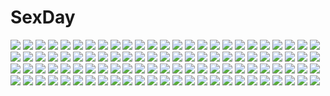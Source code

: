 # SexDay
![](https://konachan.com/image/31904394c4e2d992033790d6385f4549/Konachan.com%20-%20176853%20aogiri_%28al-qalam%29%20black_eyes%20black_hair%20dress%20original%20pantyhose%20ponytail%20tree.jpg)
![](https://konachan.com/jpeg/2f041816445932bc0c49d50cb86f5a19/Konachan.com%20-%20243262%20bikini%20blue_eyes%20blue_hair%20bow%20breasts%20cleavage%20long_hair%20navel%20original%20rugo%20swimsuit%20twintails%20water.jpg)
![](https://konachan.com/image/8a97c1e691d4379cc53e163de8840af6/Konachan.com%20-%2096263%20kagamine_len%20kagamine_rin%20male%20valentine%20vocaloid.jpg)
![](https://konachan.com/jpeg/65018494398482facf574d2615c5ab55/Konachan.com%20-%20195757%20ass%20bloomers%20cameltoe%20erect_nipples%20gym_uniform%20long_hair%20no_bra%20panties%20red_hair%20scan%20see_through%20shida_kazuhiro%20towel%20twintails%20underwear%20wet.jpg)
![](https://konachan.com/image/c3c7f15367a242431ef2e5d1746da58a/Konachan.com%20-%20209284%20animal%20armor%20book%20boots%20cat%20chain%20cross%20demon%20dress%20fish%20glasses%20hat%20headdress%20horns%20lost_elle%20original%20signed%20stairs%20sword%20weapon%20witch%20witch_hat.jpg)
![](https://konachan.com/image/82f1b4fcbf231f952493f65c6eb69b0a/Konachan.com%20-%20156542%20animal%20bird%20black_hair%20feathers%20gun%20kougami_shinya%20madyy%20male%20orange_eyes%20psycho-pass%20short_hair%20suit%20tagme%20tie%20tsunemori_akane%20weapon.jpg)
![](https://konachan.com/image/01453a5e0d72c8f2912199a7683a7b5f/Konachan.com%20-%20181443%201ji45fun%20anthropomorphism%20black_hair%20elbow_gloves%20gloves%20headdress%20kantai_collection%20long_hair%20nagato_%28kancolle%29%20night%20stars%20thighhighs%20torn_clothes.jpg)
![](https://konachan.com/image/bf83389f3781f3cec03e593f1b6cee10/Konachan.com%20-%20105178%20tagme.jpg)
![](https://konachan.com/image/083dbbecc41459f64230a9ee4134345e/Konachan.com%20-%20126989%20book%20flowers%20gungun%20moon%20night%20original%20petals%20white_hair.jpg)
![](https://konachan.com/image/eb5039cb3cc37ad611654838ad1cfc13/Konachan.com%20-%2059732%20black_hair%20butterfly%20close%20ga-rei_zero%20isayama_yomi%20moon%20signed.jpg)
![](https://konachan.com/jpeg/b064bbb4500d91d94641ba753e55d720/Konachan.com%20-%20219994%20astronauts%20breasts%20game_cg%20kokusan_moyashi%20nipples%20nude%20pussy_juice%20rozea%20sex%20shannon_fiszer%20tou_no_shita_no_exercitus.jpg)
![](https://konachan.com/image/e820615cdbbb8c5eef3105628b6f6f23/Konachan.com%20-%20119413%20corpse_party%20jpeg_artifacts%20shinohara_seiko.jpg)
![](https://konachan.com/image/90fcbd9977bfdee27490a17fdb0a30a1/Konachan.com%20-%2089836%20asf%20breasts%20no_bra%20open_shirt%20panties%20panty_pull%20school_uniform%20tagme%20thighhighs%20underwear.jpg)
![](https://konachan.com/jpeg/a9bfef4cbee0d04723a8903a9d9d7650/Konachan.com%20-%2073666%20aliasing%20aqua_eyes%20aqua_hair%20blue_eyes%20blue_hair%20hatsune_miku%20kaito%20male%20megurine_luka%20pink_hair%20polychromatic%20twintails%20vocaloid.jpg)
![](https://konachan.com/jpeg/56099803c1690fcce734f3d6633c2131/Konachan.com%20-%20280449%20ass%20cameltoe%20close%20cropped%20fate_grand_order%20fate_%28series%29%20foxgirl%20panties%20sikijou77o%20skirt%20tail%20tamamo_no_mae_%28fate%29%20underwear%20upskirt%20waifu2x.jpg)
![](https://konachan.com/image/b5ca93842e2e123f6bf70a51271bd687/Konachan.com%20-%2048574%20dendrobium%20nishieda.jpg)
![](https://konachan.com/image/fa8398648a630ceb156dee19127cedb6/Konachan.com%20-%2028308%20alice_parade%20anus%20ass%20blush%20breasts%20bunnygirl%20censored%20fingering%20game_cg%20masturbation%20nipples%20pink_hair%20purple_eyes%20pussy%20thighhighs%20unisonshift.jpg)
![](https://konachan.com/jpeg/8db3f9d91211e79d46873c410f7c9099/Konachan.com%20-%20238141%20black_eyes%20black_hair%20cropped%20japanese_clothes%20kagematsuri%20original%20short_hair%20sky%20stars%20umbrella.jpg)
![](https://konachan.com/image/a04ff4bbf6a7f474ab12153b6c6209fc/Konachan.com%20-%2011941%20final_fantasy%20final_fantasy_tactics_a2%20viera.jpg)
![](https://konachan.com/image/f5cb0a7a075e63e7c45adc8b12bb2510/Konachan.com%20-%2086981%20all_male%20bleach%20kurosaki_ichigo%20male.jpg)
![](https://konachan.com/image/fb35a57188ae668c5e1f04b3776a5148/Konachan.com%20-%20135965%20black_hair%20boku_wa_tomodachi_ga_sukunai%20breasts%20cum%20mikazuki_yozora%20nipples%20open_shirt%20short_hair.jpg)
![](https://konachan.com/jpeg/214cc5fff5c4b987e283fc4f7a8b8da2/Konachan.com%20-%20248898%20gray_eyes%20gray_hair%20long_hair%20nagishiro_mito%20original.jpg)
![](https://konachan.com/image/159cfbc7d855ac7828982a9bb77329ae/Konachan.com%20-%20100200%20blue_eyes%20brown_hair%20dress%20lolita_fashion%20long_hair%20tinkle%20twintails.jpg)
![](https://konachan.com/image/b61760d86d24d98f144a531d56d8b42e/Konachan.com%20-%20271862%202girls%20barefoot%20brown_hair%20fireworks%20long_hair%20night%20original%20reflection%20rooftop%20scenic%20sennotane%20sky%20stairs.jpg)
![](https://konachan.com/image/17a33ba767de0e15b7cc0cf4335342ea/Konachan.com%20-%20154934%20black_hair%20black_rock_shooter%20boots%20chain%20horns%20irino_saya%20long_hair%20red_eyes%20sword%20weapon%20yazuo.jpg)
![](https://konachan.com/image/d487362636e2f33a713c4e8996a97166/Konachan.com%20-%2026628%20nanao_naru%20tagme.jpg)
![](https://konachan.com/jpeg/b11bde32c6a666a7327a15f0c056ad33/Konachan.com%20-%20242237%20aqua_eyes%20blonde_hair%20boots%20braids%20breasts%20brown_eyes%20brown_hair%20cleavage%20granblue_fantasy%20long_hair%20navel%20ribbons%20shiyun%20skirt.jpg)
![](https://konachan.com/jpeg/10a4f054dff98548aa687be9b53f3437/Konachan.com%20-%2077678%20game_cg%20green_eyes%20iro_ni_ide_ni_keri_waga_koi_wa%20narumi_yuu%20suzueda_komachi%20windmill_%28company%29.jpg)
![](https://konachan.com/jpeg/49f4c44b3120511cc2df9a189194f671/Konachan.com%20-%20121356%20black_hair%20game_cg%20hananomiya_ako%20long_hair%20navel%20nishimata_aoi%20sekai_seifuku_kanojo%20tears%20torn_clothes%20world_wide_love.jpg)
![](https://konachan.com/image/eb1c3db57b6b3dc71e190f1af343a435/Konachan.com%20-%20180344%20blue_eyes%20blue_hair%20breasts%20cleavage%20drag-on_dragoon%20flowers%20necklace%20ram_%28ramlabo%29%20scarf%20short_hair%20two_%28drag-on_dragoon%29%20white.jpg)
![](https://konachan.com/image/a2e18a0845c3b0fb968c09a0600b83d6/Konachan.com%20-%20219529%207th_dragon_2020%20aqua_eyes%20aqua_hair%20clouds%20dress%20hakusai%20hatsune_miku%20long_hair%20ribbons%20sky%20thighhighs%20twintails%20vocaloid%20wristwear%20zettai_ryouiki.jpg)
![](https://konachan.com/image/ef5209c2e01ce859f1997292ba049964/Konachan.com%20-%20279775%202girls%20black_hair%20breasts%20brown_eyes%20gloves%20gray_hair%20long_hair%20nipples%20panties%20panty_pull%20see_through%20shoujo_ai%20thighhighs%20tie%20twintails%20underwear.jpg)
![](https://konachan.com/jpeg/d68694caec27c34cd0836961cdd547ff/Konachan.com%20-%20174329%20blonde_hair%20blue_eyes%20breasts%20cleavage%20crown%20elbow_gloves%20gloves%20iso1206%20navel%20no_bra%20seeu%20skirt%20thighhighs%20vocaloid.jpg)
![](https://konachan.com/jpeg/23d73fb445124d512c624e137afa91d9/Konachan.com%20-%2083201%20black_rock_shooter%20blue_eyes%20blue_hair%20boots%20chain%20cross%20kuroi_mato%20ponytail%20scar%20shorts%20sword%20weapon.jpg)
![](https://konachan.com/jpeg/caad15a14528bdf8ffff2587915ad3ba/Konachan.com%20-%20239534%20aqua_eyes%20aqua_hair%20blush%20braids%20breasts%20dahl_lange%20dress%20gloves%20green_eyes%20hat%20loli%20long_hair%20original%20petals%20pink_hair%20short_hair%20shorts%20wink.jpg)
![](https://konachan.com/jpeg/0f4ffd0b65490f6e63917baa92ae1e2d/Konachan.com%20-%20278048%203d%20barefoot%20black_hair%20cameltoe%20gradient%20ijiranaide_nagatoro-san%20leslyzerosix%20loli%20nagatoro%20school_swimsuit%20swimsuit.jpg)
![](https://konachan.com/image/7aef9bb3e823c623f7fb7bd27cfd1962/Konachan.com%20-%20262351%20boots%20brown_hair%20clouds%20demizu_posuka%20dragon%20hoodie%20long_hair%20original%20sky%20watermark.jpg)
![](https://konachan.com/image/ff2101f06571c8f18baae4cc211d1dee/Konachan.com%20-%20101437%20animal_ears%20ass%20blue_eyes%20little_busters%21%20mizunoe_kotaru%20noumi_kudryavka%20panties%20striped_panties%20tail%20topless%20underwear.jpg)
![](https://konachan.com/jpeg/a5ae9aea71c171399c74f89000d12b75/Konachan.com%20-%20190822%20akame_ga_kill%21%20blue_eyes%20blue_hair%20esdeath%20hat%20joseph_lee%20long_hair%20sword%20thighhighs%20uniform%20weapon.jpg)
![](https://konachan.com/jpeg/766e3a5b83ee9358e1e34f79431cb3b1/Konachan.com%20-%20253145%20alcot%20ass%20blush%20breasts%20brown_hair%20coffee_cat%20couch%20game_cg%20long_hair%20panties%20pantyhose%20skirt%20sleeping%20takahashi_mia%20twintails%20underwear.jpg)
![](https://konachan.com/jpeg/b62ca9e88224c488ccf312fc22298046/Konachan.com%20-%20272404%20blush%20braids%20fang%20game_cg%20mirror_%28game%29%20navel%20orange_eyes%20orc_unita%20ponytail%20red_hair%20spear%20tagme_%28artist%29%20tail%20tattoo%20weapon.jpg)
![](https://konachan.com/image/3eddd374f2a793d0d8bd8b34aa41d311/Konachan.com%20-%20157666%20chibiusa%20kaze-hime%20sailor_chibi_moon%20sailor_moon%20sailor_moon_%28character%29%20tsukino_usagi.jpg)
![](https://konachan.com/jpeg/28d43c6f8b2f163bc646afd9dde76dcb/Konachan.com%20-%20277298%20anthropomorphism%20azur_lane%20bell%20bicolored_eyes%20blush%20bow%20christmas%20dress%20gloves%20horns%20long_hair%20manjuu_%28azur_lane%29%20santa_costume%20twintails%20white_hair.jpg)
![](https://konachan.com/jpeg/6592cbfa4903f6f9dbba62b3629001e1/Konachan.com%20-%20111527%20apron%20black_hair%20blue_eyes%20bow%20drink%20maid%20original%20retorillo%20saine_%28sigonsoft%29%20signa%20sigonsoft%20thighhighs%20waitress%20white.jpg)
![](https://konachan.com/image/909b53b2d4271aa7d00729988a69b1e9/Konachan.com%20-%2069308%20bicolored_eyes%20brown_hair%20butterfly%20clouds%20flowers%20grass%20moon%20night%20rozen_maiden%20short_hair%20souseiseki%20tree.jpg)
![](https://konachan.com/jpeg/6bd23de968ffd426452e2f29f8625b64/Konachan.com%20-%20102322%20blue_eyes%20blue_hair%20close%20hatsune_miku%20microphone%20twintails%20vocaloid%20white.jpg)
![](https://konachan.com/image/39cd24f31607ceeaf19cf9c3be8decf4/Konachan.com%20-%20175443%20bondage%20cherry%20dress%20flowers%20food%20fruit%20hatsune_miku%20long_hair%20pink_eyes%20pink_hair%20ribbons%20sakura_miku%20twintails%20vocaloid%20watermark%20youqiniang.jpg)
![](https://konachan.com/image/ca84aa46336a0e2d088e5e99831e40c6/Konachan.com%20-%20191808%20akasaai%20anthropomorphism%20aqua_eyes%20bismarck_%28kancolle%29%20blonde_hair%20gloves%20hat%20kantai_collection%20long_hair%20panties%20thighhighs%20underwear%20uniform.jpg)
![](https://konachan.com/jpeg/01cef95266f87896f0314de2a488fd17/Konachan.com%20-%20251465%20game_cg%20gray_hair%20hoodie%20inokuma_nonoka%20male%20mochio%20necklace%20night%20noe_noeru%20ponytail%20red_hair%20shirokuma_dango%20short_hair%20shorts.jpg)
![](https://konachan.com/image/6d4b20e25f9917b45534fdaa4286393b/Konachan.com%20-%20103299%20pointed_ears%20shining_wind%20tagme%20taka_tony.jpg)
![](https://konachan.com/image/ea0837682ec03100e9c698db55c7a34b/Konachan.com%20-%20141262%20boku_wa_tomodachi_ga_sukunai%20kashiwazaki_sena%20mikazuki_yozora.jpg)
![](https://konachan.com/jpeg/5e9e6c7b431987027c7bfd9852905cb3/Konachan.com%20-%20100515%20cherry_blossoms%20flowers%20green_hair%20japanese_clothes%20kochiya_sanae%20miko%20nunua%20petals%20shrine%20touhou.jpg)
![](https://konachan.com/image/105ca0ed7aae8991f257d6b365c0c502/Konachan.com%20-%20119334%20blonde_hair%20cecilia_alcott%20infinite_stratos%20pantyhose%20ponytail%20shinonono_houki%20signed%20white.jpg)
![](https://konachan.com/image/4a4b74726318d65d8116d6f06eb6c4bc/Konachan.com%20-%20200548%20anthropomorphism%20barefoot%20blonde_hair%20blue_eyes%20blush%20caibao%20cameltoe%20dark_skin%20flowers%20long_hair%20ro-500_%28kancolle%29%20swim_ring%20swimsuit%20water.jpg)
![](https://konachan.com/image/218098e0ce69d115b0a03ff09e667f8a/Konachan.com%20-%2048549%20bandage%20barefoot%20bed%20blush%20breasts%20censored%20dendrobium%20green_hair%20nipples%20nishieda%20penis%20pubic_hair%20pussy%20sex%20short_hair%20spread_legs%20wink.jpg)
![](https://konachan.com/jpeg/093aa408470e7916a1bcdd12fd319390/Konachan.com%20-%20135733%20alice_margatroid%20doll%20food%20fruit%20kirero%20shanghai_doll%20touhou.jpg)
![](https://konachan.com/image/93e62529324ee906c47462372cf16ab1/Konachan.com%20-%2017570%20chobits%20clamp%20freya.jpg)
![](https://konachan.com/jpeg/ce80f8ab3faf14a19201d2ffc23f6e97/Konachan.com%20-%20146336%20bed%20brown_eyes%20game_cg%20kusunoki_kukune%20long_hair%20mitha%20nanawind%20pajamas%20twintails%20white_hair%20yuyukana.jpg)
![](https://konachan.com/image/abcbb1fa75458f341f1c81fd0bc906d1/Konachan.com%20-%20143716%20aircraft%20building%20city%20cropped%20industrial%20izumi_sai%20landscape%20original%20scenic.jpg)
![](https://konachan.com/image/57ae105e10c16a8bd9e78f93231f83bd/Konachan.com%20-%2040285%20aria%20mizunashi_akari.jpg)
![](https://konachan.com/image/805d8177b2a9ad26ebbe133dfb8e8f5b/Konachan.com%20-%2058429%20gally%20gunnm%20purple.jpg)
![](https://konachan.com/image/46be86b483f6f36f8fc1858a9246817c/Konachan.com%20-%2060441%20black_hair%20blonde_hair%20dress%20hat%20iori%20komeiji_koishi%20komeiji_satori%20short_hair%20touhou.jpg)
![](https://konachan.com/image/c3396cdacabb5169cf810e3446698aff/Konachan.com%20-%2063651%20favorite%20game_cg%20hoshizora_no_memoria%20tagme.jpg)
![](https://konachan.com/jpeg/fa83a96dfffbf9a6b853f0b131774951/Konachan.com%20-%20253850%20animal%20blush%20book%20braids%20brown_hair%20glasses%20long_hair%20original%20shirako_miso%20skirt%20tie%20yellow_eyes.jpg)
![](https://konachan.com/jpeg/ac42240f83020a5c4f0ebf72d25d28c3/Konachan.com%20-%20307062%20blindfold%20boots%20crossover%20dress%20elbow_gloves%20gloves%20headband%20kneehighs%20male%20music%20nier%20robot%20short_hair%20shorts%20signed%20tachikoma%20thighhighs%20white_hair.jpg)
![](https://konachan.com/image/c4ea7fdbfb8d8a316ea2c0272bffc277/Konachan.com%20-%20191793%20blue_eyes%20goggles%20hat%20hatsune_miku%20nou%20twintails%20vocaloid%20wristwear.jpg)
![](https://konachan.com/image/89c34c57d0e1690f491dd7a9dca2f769/Konachan.com%20-%2012106%20blue%20brown_eyes%20kagami_hirotaka%20nami%20one_piece%20orange_hair%20short_hair%20underboob%20wet.jpg)
![](https://konachan.com/image/27de4fec897aa6195ad1db0898c86db9/Konachan.com%20-%20245621%20all_male%20black%20bow_%28weapon%29%20brown_hair%20chiron%20fate_apocrypha%20fate_%28series%29%20green_eyes%20logo%20long_hair%20male%20tagme_%28artist%29%20weapon%20zoom_layer.jpg)
![](https://konachan.com/image/6cd4d160b6df05c764b435389743573f/Konachan.com%20-%2091303%20angel_beats%21%20blue_hair%20macchi_bou%20orange_eyes%20skirt%20tachibana_kanade%20tie.jpg)
![](https://konachan.com/image/7ad2bd7004bb9f4c02a39296ef030c3d/Konachan.com%20-%20253818%20animal%20apron%20aqua_eyes%20bow%20brown_hair%20cake%20cat%20clouds%20drink%20fang%20flowers%20food%20group%20long_hair%20maid%20original%20petals%20rose%20sky%20twintails%20waitress.jpg)
![](https://konachan.com/image/599c97f49d0406c82e2866c34df799e3/Konachan.com%20-%2048176%20rozen_maiden%20suigintou.jpg)
![](https://konachan.com/jpeg/01538fa1c0ed7b88d8101b23a134b61e/Konachan.com%20-%20236534%20ass%20blonde_hair%20blush%20bra%20braids%20breasts%20candy%20chocolate%20cleavage%20green_eyes%20headdress%20idolmaster%20necklace%20panties%20short_hair%20underwear%20valentine%20wink.jpg)
![](https://konachan.com/image/69580e870bc6965f5353e05342c2c52b/Konachan.com%20-%2036457%20akihime_sumomo%20animal%20nanatsuiro_drops%20ribbons%20sheep%20yuki-chan.jpg)
![](https://konachan.com/image/64986180834b3263796000ac90d92fbd/Konachan.com%20-%20256483%20black_hair%20chinomaron%20flowers%20grass%20green_eyes%20hermes%20kino%20kino_no_tabi%20motorcycle%20petals%20short_hair%20signed.jpg)
![](https://konachan.com/image/dc9b502cd525743da16e5a5da4eb22a0/Konachan.com%20-%2085822%20anthropomorphism%20blue%20blue_eyes%20blue_hair%20os-tan%20tagme%20windows%20xp.jpg)
![](https://konachan.com/image/d98301005237700bab387259af024988/Konachan.com%20-%2037839%20book%20braids%20crossover%20drink%20esaka%20flandre_scarlet%20food%20hat%20headband%20hong_meiling%20izayoi_sakuya%20krizalid%20ponytail%20remilia_scarlet%20touhou.jpg)
![](https://konachan.com/image/004c5655a6d29107d33a5a61227f86ef/Konachan.com%20-%207770%20ball%20beach%20bikini%20katsura_kotonoha%20saionji_sekai%20school_days%20swimsuit.jpg)
![](https://konachan.com/jpeg/cc5e94ca7d2ad0925a83c274d941117c/Konachan.com%20-%20163459%20berrys%20game_cg%20headdress%20izuno_youko%20sphere.jpg)
![](https://konachan.com/image/8e92968d3cc46c2ce84161eae5146027/Konachan.com%20-%20242245%20braids%20breasts%20glasses%20gray_hair%20hu_sea%20kneehighs%20long_hair%20nipples%20no_bra%20open_shirt%20panties%20pantyhose%20pink_eyes%20purple_hair%20tie%20twintails%20underwear.jpg)
![](https://konachan.com/jpeg/5908e9a8734decd0e812ab82248e321a/Konachan.com%20-%20120032%20alexander_%28fate%29%20animal%20cape%20chain%20fate_%28series%29%20fate_stay_night%20fate_zero%20horns%20lightofheaven%20red_hair%20sword%20tagme%20weapon.jpg)
![](https://konachan.com/jpeg/eda408c94b4675068dcfbc809f68764d/Konachan.com%20-%20149369%20aete_mushisuru_kimi_to_no_mirai_%7Erelay_broadcast%7E%20alcot%20game_cg%20hug%20male%20misaki_souka%20tagme_%28artist%29.jpg)
![](https://konachan.com/jpeg/55013fd78705d0a1b58dd16c2026c267/Konachan.com%20-%20285100%20ass%20blonde_hair%20blue_eyes%20cherry_blossoms%20clouds%20cropped%20crown%20dress%20elbow_gloves%20flowers%20gloves%20long_hair%20merunyaa%20petals%20princess_peach%20sky%20umbrella.jpg)
![](https://konachan.com/image/a64b28d48088b8745bcad7cad2cb3509/Konachan.com%20-%2072593%20ragnarok_online%20sage_%28ragnarok_online%29.jpg)
![](https://konachan.com/image/e74bc31fe1d530afbd10c4126081466a/Konachan.com%20-%20182253%20all_male%20animal%20esorano%20male%20original%20sheep.jpg)
![](https://konachan.com/image/4a825cae20464fe0676482c53cdd8ebf/Konachan.com%20-%20189538%20breast_grab%20censored%20cum%20lactation%20sex%20tearju_lunatique%20to_love_ru.jpg)
![](https://konachan.com/image/d80fce2c21e967f3b97f3254602841e4/Konachan.com%20-%2084967%20dress%20garden_%28galge%29%20h2so4%20himemiya_ruri%20pink_hair.jpg)
![](https://konachan.com/image/2032a9f2653424f5528bf6c06a96d440/Konachan.com%20-%206370%20card_captor_sakura%20clamp%20clamp_in_wonderland%20hanato_kobato%20ioryogi%20kinomoto_sakura%20kobato%20li_syaoran%20mokona%20sakura_%28tsubasa%29%20shirou_kamui%20x.jpg)
![](https://konachan.com/jpeg/7d1f407533cb50dd5673430c39ce027b/Konachan.com%20-%20248729%20aion_yorminate%20brauvel_cornetta%20game_cg%20leona_%28ryouchi_kizoku%29%20rose_%28ryouchi_kizoku%29%20ryouchi_kizoku%20sasaki_tamaru.jpg)
![](https://konachan.com/jpeg/d705e41395d4ab9d57e0daa2c2f9b5bf/Konachan.com%20-%20274045%20black_hair%20close%20clouds%20original%20ribbons%20school_uniform%20sheepd%20short_hair%20sky%20watermark.jpg)
![](https://konachan.com/image/f58f95dd585540a4c6cc7ff28cbbefd1/Konachan.com%20-%20197257%20blonde_hair%20blush%20brown_eyes%20fukemachi%20glasses%20katou_megumi%20long_hair%20panties%20pantyhose%20red_eyes%20short_hair%20thighhighs%20twintails%20underwear%20undressing.jpg)
![](https://konachan.com/jpeg/75c0d723608a6d64baf7137cc14330a3/Konachan.com%20-%2031311%20blue%20kitsu_chiri%20sayonara_zetsubou_sensei.jpg)
![](https://konachan.com/jpeg/9a4a7cf736f0a622ec961c27c82015d8/Konachan.com%20-%2053648%20blue_eyes%20blush%20breasts%20cum%20nipples%20open_shirt%20purple_hair%20tagme_%28artist%29%20tie.jpg)
![](https://konachan.com/image/8e85fa2ec667b0cb8e5e0ec091da4e3f/Konachan.com%20-%20192065%20ass%20black_hair%20clouds%20oshiro_collection%20panties%20red_eyes%20sasayuki%20sendai_%28oshiro_collection%29%20short_hair%20skirt%20thighhighs%20underwear%20upskirt.jpg)
![](https://konachan.com/image/93c4535cd0fac9cf0c4df1024cf0669c/Konachan.com%20-%2081219%20brown_hair%20cape%20detective_conan%20gloves%20hat%20kudou_shinichi%20long_hair%20male%20mouri_ran%20ribbons%20short_hair%20suit%20tie%20white%20wink.jpg)
![](https://konachan.com/image/ec2f9207adc72d416de7979474e0df4b/Konachan.com%20-%20182855%20akibe_eru%20anou_touko%20caramel_box%20game-style%20inui_fumika%20kamio_ami%20norita%20school_uniform%20semiramis_no_tenbin%20takahashi_sunao.jpg)
![](https://konachan.com/jpeg/d38ca23eb3d571ab00039f6c629fc6ff/Konachan.com%20-%20246374%20aqua_eyes%20blue_hair%20braids%20breasts%20brown_hair%20dearrose%20flowers%20long_hair%20merc_storia%20reflection%20short_hair%20sleeping%20stars%20tagme_%28character%29%20water.jpg)
![](https://konachan.com/jpeg/6d5d821e1666273f6c2a756623cff3da/Konachan.com%20-%20227710%20asami_asami%20blue_eyes%20blush%20breast_grab%20breasts%20brown_hair%20close%20game_cg%20hayase_chitose%20hibiki_works%20long_hair%20nipples%20pretty_x_cation_2.jpg)
![](https://konachan.com/image/6e1e163feadd4086e8a8b6248395017b/Konachan.com%20-%209004%20kanon%20tsukimiya_ayu.jpg)
![](https://konachan.com/image/f400591311a3d8696e6454292e152987/Konachan.com%20-%20167918%20close%20flowers%20ib%20ib_%28ib%29%20long_hair%20orange_eyes%20orange_hair%20rose%20youli_%28yori%29.jpg)
![](https://konachan.com/image/aba756565e58ff842b1693b142ce0e99/Konachan.com%20-%20175177%20apple%20blue_eyes%20blue_hair%20book%20bow%20christmas%20food%20fruit%20gaya_ayuri%20instrument%20kyuubee%20miki_sayaka%20piano%20short_hair%20skirt%20tomoe_mami%20violin.jpg)
